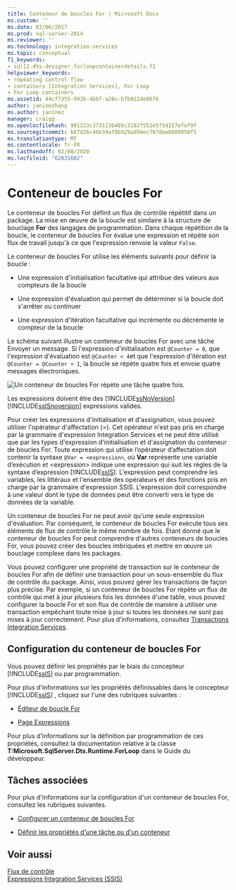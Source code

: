 ```yaml
---
title: Conteneur de boucles For | Microsoft Docs
ms.custom: ''
ms.date: 03/06/2017
ms.prod: sql-server-2014
ms.reviewer: ''
ms.technology: integration-services
ms.topic: conceptual
f1_keywords:
- sql12.dts.designer.forloopcontainerdetails.f1
helpviewer_keywords:
- repeating control flow
- containers [Integration Services], For Loop
- For Loop containers
ms.assetid: 44cf7355-992b-4bbf-a28c-bfb012de06f6
author: janinezhang
ms.author: janinez
manager: craigg
ms.openlocfilehash: 991223c373113b465c3182f552e5f5d157efef9f
ms.sourcegitcommit: b87d36c46b39af8b929ad94ec707dee8800950f5
ms.translationtype: MT
ms.contentlocale: fr-FR
ms.lasthandoff: 02/08/2020
ms.locfileid: "62831602"
---
```

# <a name="for-loop-container"></a>Conteneur de boucles For
  Le conteneur de boucles For définit un flux de contrôle répétitif dans un package. La mise en œuvre de la boucle est similaire à la structure de bouclage **For** des langages de programmation. Dans chaque répétition de la boucle, le conteneur de boucles For évalue une expression et répète son flux de travail jusqu'à ce que l'expression renvoie la valeur `False`.  
  
 Le conteneur de boucles For utilise les éléments suivants pour définir la boucle :  
  
-   Une expression d'initialisation facultative qui attribue des valeurs aux compteurs de la boucle  
  
-   Une expression d'évaluation qui permet de déterminer si la boucle doit s'arrêter ou continuer  
  
-   Une expression d'itération facultative qui incrémente ou décrémente le compteur de la boucle  
  
 Le schéma suivant illustre un conteneur de boucles For avec une tâche Envoyer un message. Si l'expression d'initialisation est `@Counter = 0`, que l'expression d'évaluation est `@Counter < 4`et que l'expression d'itération est `@Counter = @Counter + 1`, la boucle se répète quatre fois et envoie quatre messages électroniques.  
  
 ![Un conteneur de boucles For répète une tâche quatre fois.](../media/ssis-forloop.gif "Un conteneur de boucles For répète une tâche quatre fois.")  
  
 Les expressions doivent être des [!INCLUDE[ssNoVersion](../../includes/ssnoversion-md.md)] [!INCLUDE[ssISnoversion](../../includes/ssisnoversion-md.md)] expressions valides.  
  
 Pour créer les expressions d'initialisation et d'assignation, vous pouvez utiliser l'opérateur d'affectation (=). Cet opérateur n'est pas pris en charge par la grammaire d'expression Integration Services et ne peut être utilisé que par les types d'expression d'initialisation et d'assignation du conteneur de boucles For. Toute expression qui utilise l’opérateur d’affectation doit contenir la syntaxe `@Var = <expression>`, où **Var** représente une variable d’exécution et \<expression> indique une expression qui suit les règles de la syntaxe d’expression [!INCLUDE[ssIS](../../../includes/ssis-md.md)]. L'expression peut comprendre les variables, les littéraux et l'ensemble des opérateurs et des fonctions pris en charge par la grammaire d'expression SSIS. L'expression doit correspondre à une valeur dont le type de données peut être converti vers le type de données de la variable.  
  
 Un conteneur de boucles For ne peut avoir qu'une seule expression d'évaluation. Par conséquent, le conteneur de boucles For exécute tous ses éléments de flux de contrôle le même nombre de fois. Étant donné que le conteneur de boucles For peut comprendre d'autres conteneurs de boucles For, vous pouvez créer des boucles imbriquées et mettre en œuvre un bouclage complexe dans les packages.  
  
 Vous pouvez configurer une propriété de transaction sur le conteneur de boucles For afin de définir une transaction pour un sous-ensemble du flux de contrôle du package. Ainsi, vous pouvez gérer les transactions de façon plus précise. Par exemple, si un conteneur de boucles For répète un flux de contrôle qui met à jour plusieurs fois les données d'une table, vous pouvez configurer la boucle For et son flux de contrôle de manière à utiliser une transaction empêchant toute mise à jour si toutes les données ne sont pas mises à jour correctement. Pour plus d’informations, consultez [Transactions Integration Services](../integration-services-transactions.md).  
  
## <a name="configuration-of-the-for-loop-container"></a>Configuration du conteneur de boucles For  
 Vous pouvez définir les propriétés par le biais du concepteur [!INCLUDE[ssIS](../../../includes/ssis-md.md)] ou par programmation.  
  
 Pour plus d'informations sur les propriétés définissables dans le concepteur [!INCLUDE[ssIS](../../../includes/ssis-md.md)] , cliquez sur l'une des rubriques suivantes :  
  
-   [Éditeur de boucle For](../for-loop-editor.md)  
  
-   [Page Expressions](../expressions/expressions-page.md)  
  
 Pour plus d’informations sur la définition par programmation de ces propriétés, consultez la documentation relative à la classe **T:Microsoft.SqlServer.Dts.Runtime.ForLoop** dans le Guide du développeur.  
  
## <a name="related-tasks"></a>Tâches associées  
 Pour plus d'informations sur la configuration d'un conteneur de boucles For, consultez les rubriques suivantes.  
  
-   [Configurer un conteneur de boucles For](for-loop-container.md)  
  
-   [Définir les propriétés d'une tâche ou d'un conteneur](../set-the-properties-of-a-task-or-container.md)  
  
## <a name="see-also"></a>Voir aussi  
 [Flux de contrôle](control-flow.md)   
 [Expressions Integration Services &#40;SSIS&#41;](../expressions/integration-services-ssis-expressions.md)  
  
  
